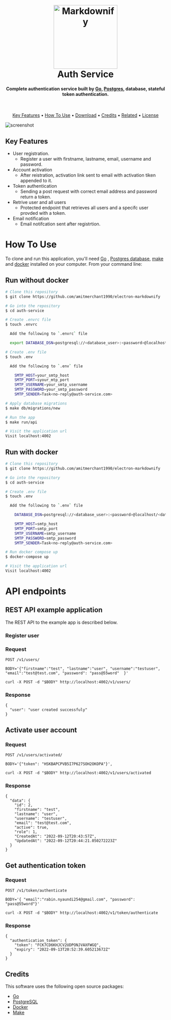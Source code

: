 
<h1 align="center">
  <br>
  <a href="http://www.amitmerchant.com/electron-markdownify"><img src="https://raw.githubusercontent.com/amitmerchant1990/electron-markdownify/master/app/img/markdownify.png" alt="Markdownify" width="200"></a>
  <br>
  Auth Service
  <br>
</h1>

<h4 align="center">Complete authentication service built by <a href="https://golang.org" target="_blank">Go</a>, <a href="http://electron.atom.io" target="_blank">Postgres</a>, database, stateful token authentication.</h4>

<br />

<p align="center">
  <a href="#key-features">Key Features</a> •
  <a href="#how-to-use">How To Use</a> •
  <a href="#download">Download</a> •
  <a href="#credits">Credits</a> •
  <a href="#related">Related</a> •
  <a href="#license">License</a>
</p>

![screenshot](https://raw.githubusercontent.com/amitmerchant1990/electron-markdownify/master/app/img/markdownify.gif)

## Key Features

* User registration.
  - Register a user with firstname, lastname, email, username and password.
* Account activation
  - After reistration, activation link sent to email with activation tiken appended to it.
* Token authentication
  - Sending a post request with correct email address and password return a token.
* Retrive user and all users
  - Protected endpoint that retrieves all users and a specifc user provded with a token.
* Email notification
  - Email notifcation sent after registrtion.

# How To Use

To clone and run this application, you'll need [Go](https://golang.org) , [Postgres database](https://www.postgresql.org/), [make](https://www.gnu.org/software/make/) and [docker](https://www.docker.com/) installed on your computer. From your command line:


## Run without docker

```bash
# Clone this repository
$ git clone https://github.com/amitmerchant1990/electron-markdownify

# Go into the repository
$ cd auth-service

# Create .envrc file
$ touch .envrc

  Add the following to `.envrc` file

  export DATABASE_DSN=postgresql://<database_user>:<password>@localhost/<database_name>?sslmode=disable

# Create .env file
$ touch .env

  Add the following to `.env` file

    SMTP_HOST=your_smtp_host
    SMTP_PORT=syour_mtp_port
    SMTP_USERNAME=your_smtp_username
    SMTP_PASSWORD=your_smtp_password
    SMTP_SENDER=Task<no-reply@auth-service.com>

# Apply database migrations
$ make db/migrations/new

# Run the app
$ make run/api

# Visit the application url
Visit localhost:4002
```

## Run with docker

```bash
# Clone this repository
$ git clone https://github.com/amitmerchant1990/electron-markdownify

# Go into the repository
$ cd auth-service

# Create .env file
$ touch .env

  Add the following to `.env` file

    DATABASE_DSN=postgresql://<database_user>:<password>@localhost/<database_name>?sslmode=disable

    SMTP_HOST=smtp_host
    SMTP_PORT=smtp_port
    SMTP_USERNAME=smtp_username
    SMTP_PASSWORD=smtp_password
    SMTP_SENDER=Task<no-reply@auth-service.com>

# Run docker compose up
$ docker-compose up

# Visit the application url
Visit localhost:4002
```
# API endpoints

## REST API example application

The REST API to the example app is described below.

### Register user

### Request

`POST /v1/users/`

    BODY='{"firstname":"test", "lastname":"user", "username":"testuser", "email":"test@test.com", "password": "pass@55word"  }'
    
    curl -X POST -d "$BODY" http://localhost:4002/v1/users/

### Response

    {
      "user": "user created successfuly"
    }


## Activate user account

### Request

`POST /v1/users/activated/`

    BODY='{"token": "HSKBAPCPVB5I7P627SOH2OKOPA"}', 

    curl -X POST -d "$BODY" http://localhost:4002/v1/users/activated

### Response

    {
      "data": {
        "id": 2,
        "firstname": "test",
        "lastname": "user",
        "username": "testuser",
        "email": "test@test.com",
        "active": true,
        "role": 1,
        "CreatedAt": "2022-09-12T20:43:57Z",
        "UpdatedAt": "2022-09-12T20:44:21.050272223Z"
      }
    }

## Get authentication token

### Request

`POST /v1/token/authenticate`

    BODY='{ "email":"rabin.nyaundi254@gmail.com", "password": "pass@55word"}'

    curl -X POST -d "$BODY" http://localhost:4002/v1/token/authenticate

### Response

    {
      "authentication_token": {
        "token": "FCK7CD6KHJCV2UDPONJVAXFWGQ",
        "expiry": "2022-09-13T20:52:39.605213672Z"
      }
    }


## Credits

This software uses the following open source packages:

- [Go ](http://go.org/)
- [PostgreSQL](https://www.postgresql.org)
- [Docker](https://www.docker.com/)
- [Make](https://www.gnu.org/software/make/)